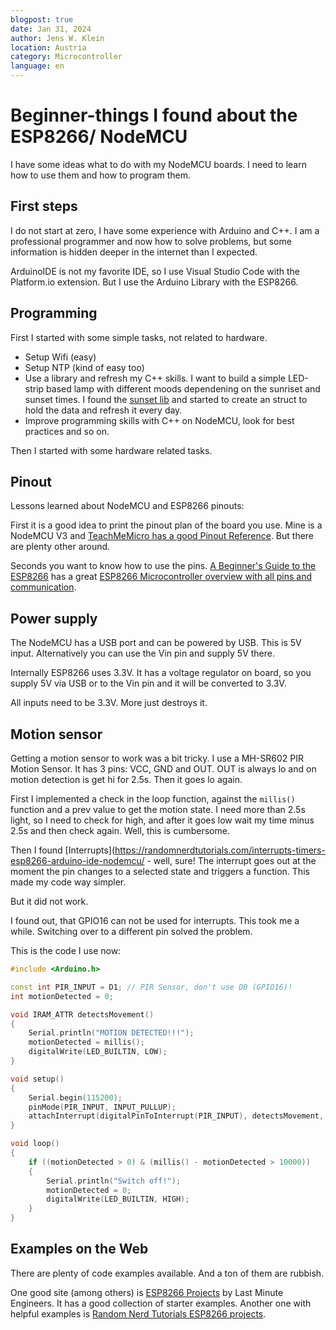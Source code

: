 ```yaml
---
blogpost: true
date: Jan 31, 2024
author: Jens W. Klein
location: Austria
category: Microcontroller
language: en
---
```



# Beginner-things I found about the ESP8266/ NodeMCU

I have some ideas what to do with my NodeMCU boards.
I need to learn how to use them and how to program them.

## First steps

I do not start at zero, I have some experience with Arduino and C++.
I am a professional programmer and now how to solve problems, but some information is hidden deeper in the internet than I expected.

ArduinoIDE is not my favorite IDE, so I use Visual Studio Code with the Platform.io extension.
But I use the Arduino Library with the ESP8266.

## Programming

First I started with some simple tasks, not related to hardware.
- Setup Wifi (easy)
- Setup NTP (kind of easy too)
- Use a library and refresh my C++ skills.
  I want to build a simple LED-strip based lamp with different moods dependening on the sunriset and sunset times.
  I found the [sunset lib](http://buelowp.github.io/sunset/html/index.html) and started to create an struct to hold the data and refresh it every day.
- Improve programming skills with C++ on NodeMCU, look for best practices and so on.

Then I started with some hardware related tasks.

## Pinout

Lessons learned about NodeMCU and ESP8266 pinouts:

First it is a good idea to print the pinout plan of the board you use.
Mine is a NodeMCU V3 and [TeachMeMicro has a good Pinout Reference](https://teachmemicro.com/nodemcu-pinout/).
But there are plenty other around.

Seconds you want to know how to use the pins.
[A Beginner's Guide to the ESP8266](https://tttapa.github.io/ESP8266/Chap01%20-%20ESP8266.html) has a great [ESP8266 Microcontroller overview with all pins and communication](https://tttapa.github.io/ESP8266/Chap02%20-%20Hardware.html).


## Power supply

The NodeMCU has a USB port and can be powered by USB.
This is 5V input.
Alternatively you can use the Vin pin and supply 5V there.

Internally ESP8266 uses 3.3V.
It has a voltage regulator on board, so you supply 5V via USB or to the Vin pin and it will be converted to 3.3V.

All inputs need to be 3.3V. More just destroys it.

## Motion sensor

Getting a motion sensor to work was a bit tricky.
I use a MH-SR602 PIR Motion Sensor. It has 3 pins: VCC, GND and OUT.
OUT is always lo and on motion detection is get hi for 2.5s.
Then it goes lo again.

First I implemented a check in the loop function, against the `millis()` function and a prev value to get the motion state.
I need more than 2.5s light, so I need to check for high, and after it goes low wait my time minus 2.5s and then check again.
Well, this is cumbersome.

Then I found [Interrupts](https://randomnerdtutorials.com/interrupts-timers-esp8266-arduino-ide-nodemcu/  - well, sure! The interrupt goes out at the moment the pin changes to a selected state and triggers a function.
This made my code way simpler.

But it did not work.

I found out, that GPIO16 can not be used for interrupts.
This took me a while.
Switching over to a different pin solved the problem.

This is the code I use now:

```c++
#include <Arduino.h>

const int PIR_INPUT = D1; // PIR Sensor, don't use D0 (GPIO16)!
int motionDetected = 0;

void IRAM_ATTR detectsMovement()
{
    Serial.println("MOTION DETECTED!!!");
    motionDetected = millis();
    digitalWrite(LED_BUILTIN, LOW);
}

void setup()
{
    Serial.begin(115200);
    pinMode(PIR_INPUT, INPUT_PULLUP);
    attachInterrupt(digitalPinToInterrupt(PIR_INPUT), detectsMovement, FALLING);
}

void loop()
{
    if ((motionDetected > 0) & (millis() - motionDetected > 10000))
    {
        Serial.println("Switch off!");
        motionDetected = 0;
        digitalWrite(LED_BUILTIN, HIGH);
    }
}
```

## Examples on the Web

There are plenty of code examples available.
And a ton of them are rubbish.

One good site (among others) is [ESP8266 Projects](https://lastminuteengineers.com/electronics/esp8266-projects/) by Last Minute Engineers. It has a good collection of starter examples.
Another one with helpful examples is [Random Nerd Tutorials ESP8266 projects](https://randomnerdtutorials.com/projects-esp8266/).

